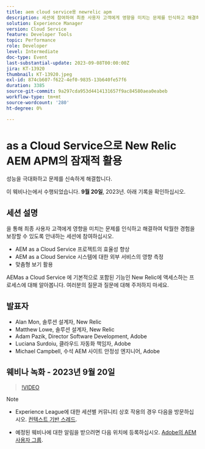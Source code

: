 ```yaml
---
title: aem cloud service용 newrelic apm
description: 세션에 참여하여 최종 사용자 고객에게 영향을 미치는 문제를 인식하고 해결하며, AEM as a Cloud Service 프로젝트의 효율성을 개선하고, AEM as a Cloud Service 시스템에 대한 외부 서비스의 영향을 측정하고, 맞춤형 보기를 최대한 활용하여 탁월한 경험을 보장하는 세션에 참여하십시오. AEMas a Cloud Service 에 기본적으로 포함된 기능인 New Relic에 액세스하는 프로세스에 대해 알아봅니다. 여러분의 질문과 질문에 대해 주저하지 마세요.
solution: Experience Manager
version: Cloud Service
feature: Developer Tools
topic: Performance
role: Developer
level: Intermediate
doc-type: Event
last-substantial-update: 2023-09-08T00:00:00Z
jira: KT-13920
thumbnail: KT-13920.jpeg
exl-id: 874cb607-f622-4ef0-9835-13b640fe57f6
duration: 3385
source-git-commit: 9a297cda953d4414131657f9ac84580aea0eabeb
workflow-type: tm+mt
source-wordcount: '280'
ht-degree: 0%

---
```


# as a Cloud Service으로 New Relic AEM APM의 잠재적 활용

성능을 극대화하고 문제를 신속하게 해결합니다.

이 웨비나는에서 수행되었습니다. **9월 20일**, 2023년. 아래 기록을 확인하십시오.

## 세션 설명

을 통해 최종 사용자 고객에게 영향을 미치는 문제를 인식하고 해결하여 탁월한 경험을 보장할 수 있도록 안내하는 세션에 참여하십시오.

* AEM as a Cloud Service 프로젝트의 효율성 향상
* AEM as a Cloud Service 시스템에 대한 외부 서비스의 영향 측정
* 맞춤형 보기 활용

AEMas a Cloud Service 에 기본적으로 포함된 기능인 New Relic에 액세스하는 프로세스에 대해 알아봅니다. 여러분의 질문과 질문에 대해 주저하지 마세요.

## 발표자

* Alan Mon, 솔루션 설계자, New Relic
* Matthew Lowe, 솔루션 설계자, New Relic
* Adam Pazik, Director Software Development, Adobe
* Luciana Surdoiu, 클라우드 자동화 책임자, Adobe
* Michael Campbell, 수석 AEM 사이트 안정성 엔지니어, Adobe

## 웨비나 녹화 - 2023년 9월 20일

>[!VIDEO](https://video.tv.adobe.com/v/3424439/)

>[!NOTE]
>
>* Experience League에 대한 세션별 커뮤니티 상호 작용의 경우 다음을 방문하십시오. [컨텍스트 기반 스레드](https://adobe.ly/3sV67N5).
>
>* 예정된 웨비나에 대한 알림을 받으려면 다음 위치에 등록하십시오. [Adobe의 AEM 사용자 그룹](https://aem-augs.adobe.com/).
